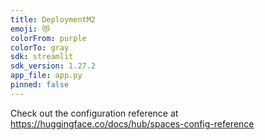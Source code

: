```yaml
---
title: DeploymentM2
emoji: 😻
colorFrom: purple
colorTo: gray
sdk: streamlit
sdk_version: 1.27.2
app_file: app.py
pinned: false
---
```


Check out the configuration reference at https://huggingface.co/docs/hub/spaces-config-reference
